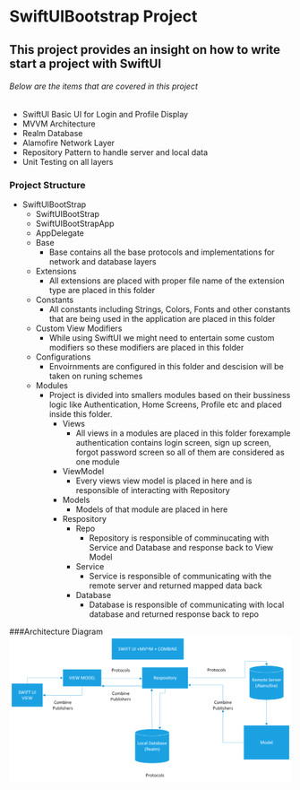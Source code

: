# SwiftUIBootstrap Project
## This project provides an insight on how to write start a project with SwiftUI
###### Below are the items that are covered in this project
- SwiftUI Basic UI for Login and Profile Display
- MVVM Architecture 
- Realm Database
- Alamofire Network Layer
- Repository Pattern to handle server and local data
- Unit Testing on all layers

### Project Structure
- SwiftUIBootStrap 
  - SwiftUIBootStrap
  - SwiftUIBootStrapApp
  - AppDelegate
  - Base
    - Base contains all the base protocols and implementations for network and database layers
  - Extensions
    - All extensions are placed with proper file name of the extension type are placed in this folder
  - Constants
    - All constants including Strings, Colors, Fonts and other constants that are being used in the application are placed in this folder
  - Custom View Modifiers
    - While using SwiftUI we might need to entertain some custom modifiers so these modifiers are placed in this folder
  - Configurations
    - Envoirnments are configured in this folder and descision will be taken on runing schemes
  - Modules
    - Project is divided into smallers modules based on their bussiness logic like Authentication, Home Screens, Profile etc and placed inside this folder.
      - Views
        - All views in a modules are placed in this folder forexample authentication contains login screen, sign up screen, forgot password screen so all of them are considered as one module 
      - ViewModel
        - Every views view model is placed in here and is responsible of interacting with Repository   
      - Models
        - Models of that module are placed in here   
      - Respository
        - Repo
          - Repository is responsible of comminucating with Service and Database and response back to View Model
        - Service
          - Service is responsible of communicating with the remote server and returned mapped data back
        - Database
          - Database is responsible of communicating with local database and returned response back to repo  


###Architecture Diagram
![alt text](https://github.com/applebyte1992/SwiftUIBootstrap/blob/master/AppArchitecture.png)
